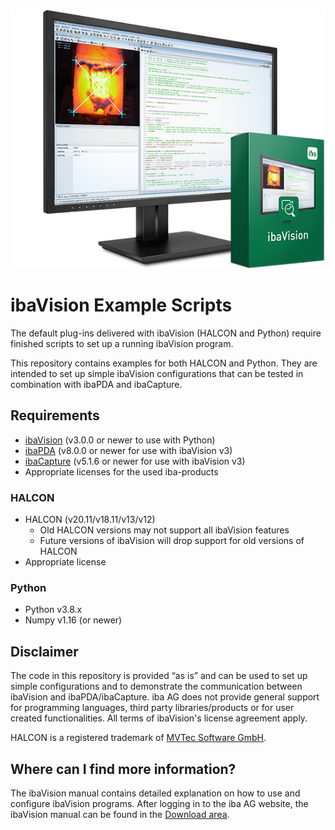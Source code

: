 ![logo](assets/ibaVision.jpg)






# ibaVision Example Scripts

The default plug-ins delivered with ibaVision (HALCON and Python) require 
finished scripts to set up a running ibaVision program.

This repository contains examples for both HALCON and Python. They are 
intended to set up simple ibaVision configurations that can be tested in 
combination with ibaPDA and ibaCapture.

## Requirements
- [ibaVision](https://www.iba-ag.com/en/ibavision) (v3.0.0 or newer to use with Python)
- [ibaPDA](https://www.iba-ag.com/en/ibapda) (v8.0.0 or newer for use with ibaVision v3)
- [ibaCapture](https://www.iba-ag.com/en/ibacapture) (v5.1.6 or newer for use with ibaVision v3)
- Appropriate licenses for the used iba-products

### HALCON
- HALCON (v20.11/v18.11/v13/v12)
  - Old HALCON versions may not support all ibaVision features
  - Future versions of ibaVision will drop support for old versions of HALCON
- Appropriate license

### Python
- Python v3.8.x
- Numpy v1.16 (or newer)

## Disclaimer

The code in this repository is provided “as is” and can be used to set up 
simple configurations and to demonstrate the communication between 
ibaVision and ibaPDA/ibaCapture. iba AG does not provide general support 
for programming languages, third party libraries/products or for user 
created functionalities. All terms of ibaVision's license agreement apply.

HALCON is a registered trademark of [MVTec Software GmbH](https://www.mvtec.com).

## Where can I find more information?

The ibaVision manual contains detailed explanation on how to use and 
configure ibaVision programs. 
After logging in to the iba AG website, the ibaVision manual can be 
found in the [Download area](https://www.iba-ag.com/en/downloads).

